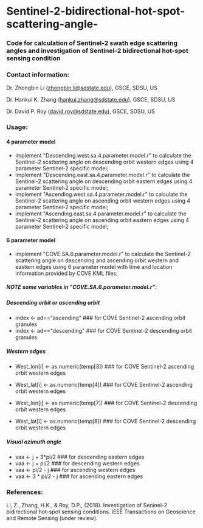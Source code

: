# Sentinel-2-bidirectional-hot-spot-scattering-angle-
### Code for calculation of Sentinel-2 swath edge scattering angles and investigation of Sentinel-2 bidirectional hot-spot sensing condition 

### Contact information:

Dr. Zhongbin Li (zhongbin.li@sdstate.edu), GSCE, SDSU, US

Dr. Hankui K. Zhang (hankui.zhang@sdstate.edu), GSCE, SDSU, US

Dr. David P. Roy (david.roy@sdstate.edu), GSCE, SDSU, US

### Usage:

#### 4 parameter model 

- implement "Descending.west.sa.4.parameter.model.r" to calculate the Sentinel-2 scattering angle on descending orbit western edges using 4 parameter Sentinel-2 specific model; 
- implement "Descending.east.sa.4.parameter.model.r" to calculate the Sentinel-2 scattering angle on descending orbit eastern edges using 4 parameter Sentinel-2 specific model;
- implement "Ascending.west.sa.4.parameter.model.r" to calculate the Sentinel-2 scattering angle on ascending orbit western edges using 4 parameter Sentinel-2 specific model;
- implement "Ascending.east.sa.4.parameter.model.r" to calculate the Sentinel-2 scattering angle on ascending orbit eastern edges using 4 parameter Sentinel-2 specific model;

#### 6 parameter model 

- implement "COVE.SA.6.parameter.model.r" to calculate the Sentinel-2 scattering angle on descending and ascending orbit western and eastern edges using 6 parameter model with time and location information provided by COVE KML files;

##### NOTE some variables in "COVE.SA.6.parameter.model.r": 

##### Descending orbit or ascending orbit 
- index <- ad=="ascending" ### for COVE Sentinel-2 ascending orbit granules 
- index <- ad=="descending"  ### for COVE Sentinel-2 descending orbit granules 

##### Western edges 
- West_lon[i] <- as.numeric(temp[3]) ### for COVE Sentinel-2  ascending orbit western edges    
- West_lat[i] <- as.numeric(temp[4]) ### for COVE Sentinel-2  ascending orbit western edges 

- West_lon[i] <- as.numeric(temp[7]) ### for COVE Sentinel-2  descending orbit western edges 
- West_lat[i] <- as.numeric(temp[8]) ### for COVE Sentinel-2  descending orbit western edges 

##### Visual azimuth angle 
- vaa <- j + 3*pi/2   ### for descending eastern edges 
- vaa <- j + pi/2     ### for descending western edges
- vaa <- pi/2 - j     ### for ascending western edges  
- vaa <- 3 * pi/2 - j ### for ascending eastern edges   

### References:

Li, Z., Zhang, H.K., & Roy, D.P., (2018). Investigation of Seninel-2 bidirectional hot-spot sensing conditions. 
IEEE Transactions on Geoscience and Remote Sensing (under review).  

